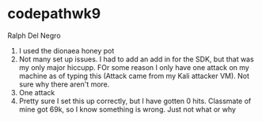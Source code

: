 # codepathwk9

Ralph Del Negro

1. I used the dionaea honey pot
2. Not many set up issues. I had to add an add in for the SDK, but that was my only major hiccupp. FOr some reason I only have one attack on my  machine as of typing this (Attack came from my Kali attacker VM). Not sure why there aren't more. 
3. One attack
4. Pretty sure I set this up correctly, but I have gotten 0 hits. Classmate of mine got 69k, so I know something is wrong. Just not what or why
